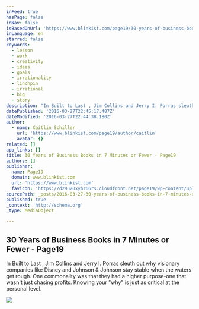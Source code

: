 ```yaml
---
inFeed: true
hasPage: false
inNav: false
isBasedOnUrl: 'https://www.blinkist.com/page19/30-years-of-business-books-in-7-minutes-or-fewer'
inLanguage: en
starred: false
keywords:
  - lesson
  - work
  - creativity
  - ideas
  - goals
  - irrationality
  - linchpin
  - irrational
  - big
  - story
description: "In Built to Last , Jim Collins and Jerry I. Porras sleuth out why visionary companies like Disney and Johnson & Johnson stay stable when the waters get rough. One commonality was that they had a higher purpose-one that wasn't just chasing profits. Knowing your \"why\" is just as critical at the personal level."
datePublished: '2016-03-27T22:45:17.487Z'
dateModified: '2016-03-27T22:44:38.180Z'
author:
  - name: Caitlin Schiller
    url: 'https://www.blinkist.com/page19/author/caitlin'
    avatar: {}
related: []
app_links: []
title: 30 Years of Business Books in 7 Minutes or Fewer - Page19
authors: []
publisher:
  name: Page19
  domain: www.blinkist.com
  url: 'https://www.blinkist.com'
  favicon: 'https://d29u20xyhr66rs.cloudfront.net/page19/wp-content/uploads/2015/01/Favicon-260x260-green.png'
sourcePath: _posts/2016-03-27-30-years-of-business-books-in-7-minutes-or-fewer-page19.md
published: true
_context: 'http://schema.org'
_type: MediaObject

---
```

<article style=""><h1>30 Years of Business Books in 7 Minutes or Fewer - Page19</h1><p>In Built to Last , Jim Collins and Jerry I. Porras sleuth out why visionary companies like Disney and Johnson &amp; Johnson stay stable when the waters get rough. One commonality was that they had a higher purpose-one that wasn't just chasing profits. Knowing your "why" is just as critical at the personal level.</p><img src="https://d29u20xyhr66rs.cloudfront.net/page19/wp-content/uploads/2016/03/23171512/shutterstock_2182510661.jpg" /></article>